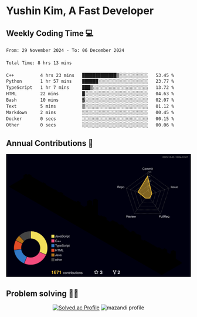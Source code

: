 # Yushin Kim, A Fast Developer

## Weekly Coding Time 💻

<!--START_SECTION:waka-->

```txt
From: 29 November 2024 - To: 06 December 2024

Total Time: 8 hrs 13 mins

C++          4 hrs 23 mins   █████████████▒░░░░░░░░░░░   53.45 %
Python       1 hr 57 mins    ██████░░░░░░░░░░░░░░░░░░░   23.77 %
TypeScript   1 hr 7 mins     ███▒░░░░░░░░░░░░░░░░░░░░░   13.72 %
HTML         22 mins         █░░░░░░░░░░░░░░░░░░░░░░░░   04.63 %
Bash         10 mins         ▓░░░░░░░░░░░░░░░░░░░░░░░░   02.07 %
Text         5 mins          ▒░░░░░░░░░░░░░░░░░░░░░░░░   01.12 %
Markdown     2 mins          ░░░░░░░░░░░░░░░░░░░░░░░░░   00.45 %
Docker       0 secs          ░░░░░░░░░░░░░░░░░░░░░░░░░   00.15 %
Other        0 secs          ░░░░░░░░░░░░░░░░░░░░░░░░░   00.06 %
```

<!--END_SECTION:waka-->

## Annual Contributions 🏃

![](./profile-3d-contrib/profile-night-rainbow.svg)

## Problem solving 👨‍💻

<div align="center">

[![Solved.ac Profile](http://mazassumnida.wtf/api/v2/generate_badge?boj=kys010306)](https://solved.ac/kys010306)
![mazandi profile](http://mazandi.herokuapp.com/api?handle=kys010306&theme=dark)

</div>
